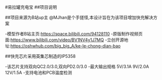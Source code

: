 #易拉罐充电宝
##项目说明

##项目来源为B站up主 @MJhan是个手搓怪,本设计旨在为该项目增加快充解决方案

  -模型作者B站主页:https://space.bilibili.com/94128110
  -原版制作视频页面:https://www.bilibili.com/video/BV1NV4y1J7MQ
  -立创开源地址:https://oshwhub.com/big_big_A/ke-le-chong-dian-bao
  
##快充芯片采用英集芯制造的IP5358

  -该芯片支持双向QC2.0/3.0,双向PD2.0/3.0
  -最大输出规格 5V/3.1A 9V/2.0A 12V/1.5A
  -支持电池和PCB温度检测
  
